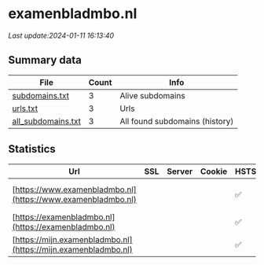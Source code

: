 # examenbladmbo.nl
*Last update:2024-01-11 16:13:40*
## Summary data
| File       | Count | Info |
|------------|-------|------|
|[subdomains.txt](/data/examenbladmbo/subdomains.txt)|3|Alive subdomains|
|[urls.txt](/data/examenbladmbo/urls.txt)|3|Urls|
|[all_subdomains.txt](/data/examenbladmbo/all_subdomains.txt)|3|All found subdomains (history)|
## Statistics
| Url | SSL | Server | Cookie | HSTS | CSP | XFO | XXP | RP | Tech |
|------------|-------|------|------|------|------|------|------|------|------|
|[https://www.examenbladmbo.nl](https://www.examenbladmbo.nl)| | | |:white_check_mark: | |:white_check_mark: | |:white_check_mark: |Drupal:10 HSTS PHP|
|[https://examenbladmbo.nl](https://examenbladmbo.nl)| | | |:white_check_mark: | |:white_check_mark: | |:white_check_mark: ||
|[https://mijn.examenbladmbo.nl](https://mijn.examenbladmbo.nl)| | | |:white_check_mark: | | |:white_check_mark: | |:white_check_mark: |Drupal HSTS PHP|